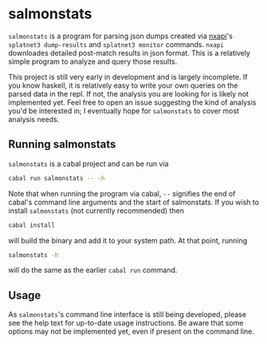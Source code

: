 # salmonstats
`salmonstats` is a program for parsing json dumps created via [nxapi](https://gitlab.fancy.org.uk/samuel/nxapi)'s `splatnet3 dump-results` and `splatnet3 monitor` commands.
`nxapi` downloades detailed post-match results in json format.
This is a relatively simple program to analyze and query those results.

This project is still very early in development and is largely incomplete.
If you know haskell, it is relatively easy to write your own queries on the parsed data in the repl.
If not, the analysis you are looking for is likely not implemented yet.
Feel free to open an issue suggesting the kind of analysis you'd be interested in;
I eventually hope for `salmonstats` to cover most analysis needs.

## Running salmonstats
`salmonstats` is a cabal project and can be run via
```bash
cabal run salmonstats -- -h
```
Note that when running the program via cabal, `--` signifies the end of cabal's command line arguments and the start of salmonstats.
If you wish to install `salmonstats` (not currently recommended) then
```bash
cabal install
```
will build the binary and add it to your system path.
At that point, running
```bash
salmonstats -h
```
will do the same as the earlier `cabal run` command.

## Usage
As `salmonstats`'s command line interface is still being developed,
please see the help text for up-to-date usage instructions.
Be aware that some options may not be implemented yet, even if present on the command line.
